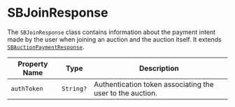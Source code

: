# SBJoinResponse

The `SBJoinResponse` class contains information about the payment intent made by the user when joining an auction and
the auction itself.
It extends [`SBAuctionPaymentResponse`](object-model/sbauctionpaymentresponse).

| Property Name | Type      | Description                                               |
|---------------|-----------|-----------------------------------------------------------|
| `authToken`   | `String?` | Authentication token associating the user to the auction. |
